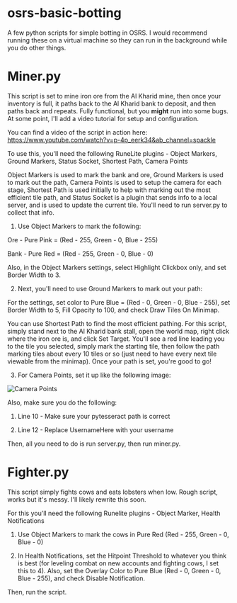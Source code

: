 # osrs-basic-botting
A few python scripts for simple botting in OSRS. I would recommend running these on a virtual machine so they can run in the background while you do other things.

# Miner.py

This script is set to mine iron ore from the Al Kharid mine, then once your inventory is full, it paths back to the Al Kharid bank to deposit, and then paths back and repeats. Fully functional, but you __might__ run into some bugs. At some point, I'll add a video tutorial for setup and configuration.

You can find a video of the script in action here: https://www.youtube.com/watch?v=p-4p_eerk34&ab_channel=spackle

To use this, you'll need the following RuneLite plugins - Object Markers, Ground Markers, Status Socket, Shortest Path, Camera Points


Object Markers is used to mark the bank and ore, Ground Markers is used to mark out the path, Camera Points is used to setup the camera for each stage, Shortest Path is used initially to help with marking out the most efficient tile path, and Status Socket is a plugin that sends info to a local server, and is used to update the current tile. You'll need to run server.py to collect that info.


1. Use Object Markers to mark the following:

  Ore - Pure Pink = (Red - 255, Green - 0, Blue - 255)

  Bank - Pure Red = (Red - 255, Green - 0, Blue - 0)

  Also, in the Object Markers settings, select Highlight Clickbox only, and set Border Width to 3.


2. Next, you'll need to use Ground Markers to mark out your path:

  For the settings, set color to Pure Blue = (Red - 0, Green - 0, Blue - 255), set Border Width to 5, Fill Opacity to 100, and check Draw Tiles On Minimap.

  You can use Shortest Path to find the most efficient pathing. For this script, simply stand next to the Al Kharid bank stall, open the world map, right click where   the iron ore is, and click Set Target. You'll see a red line leading you to the tile you selected, simply mark the starting tile, then follow the path marking tiles about every 10 tiles or so (just need to have every next tile viewable from the minimap). Once your path is set, you're good to go!


3. For Camera Points, set it up like the following image:

![Camera Points](https://user-images.githubusercontent.com/31822308/233776351-c4e74da2-7234-460a-9beb-691b5b9e00e1.PNG)



Also, make sure you do the following:

1. Line 10 - Make sure your pytesseract path is correct

2. Line 12 - Replace UsernameHere with your username

Then, all you need to do is run server.py, then run miner.py.


# Fighter.py

This script simply fights cows and eats lobsters when low. Rough script, works but it's messy. I'll likely rewrite this soon.

For this you'll need the following Runelite plugins - Object Marker, Health Notifications

1. Use Object Markers to mark the cows in Pure Red (Red - 255, Green - 0, Blue - 0)

2. In Health Notifications, set the Hitpoint Threshold to whatever you think is best (for leveling combat on new accounts and fighting cows, I set this to 4). Also, set the Overlay Color to Pure Blue (Red - 0, Green - 0, Blue - 255), and check Disable Notification.

Then, run the script.


